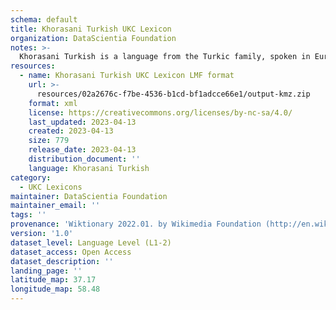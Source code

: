 ```yaml
---
schema: default
title: Khorasani Turkish UKC Lexicon
organization: DataScientia Foundation
notes: >-
  Khorasani Turkish is a language from the Turkic family, spoken in Eurasia. The UKC Lexicon of Khorasani Turkish is represented as a lexico-semantic network. It consists of words, word senses, synsets, as well as sense-level and synset-level relationships.
resources:
  - name: Khorasani Turkish UKC Lexicon LMF format
    url: >-
      resources/02a2676c-f7be-4536-b1cd-bf1adcce66e1/output-kmz.zip
    format: xml
    license: https://creativecommons.org/licenses/by-nc-sa/4.0/
    last_updated: 2023-04-13
    created: 2023-04-13
    size: 779
    release_date: 2023-04-13
    distribution_document: ''
    language: Khorasani Turkish
category:
  - UKC Lexicons
maintainer: DataScientia Foundation
maintainer_email: ''
tags: ''
provenance: 'Wiktionary 2022.01. by Wikimedia Foundation (http://en.wiktionary.org); Princeton WordNet 2.1 by Princeton University (https://wordnet.princeton.edu)'
version: '1.0'
dataset_level: Language Level (L1-2)
dataset_access: Open Access
dataset_description: ''
landing_page: ''
latitude_map: 37.17
longitude_map: 58.48
---
```

